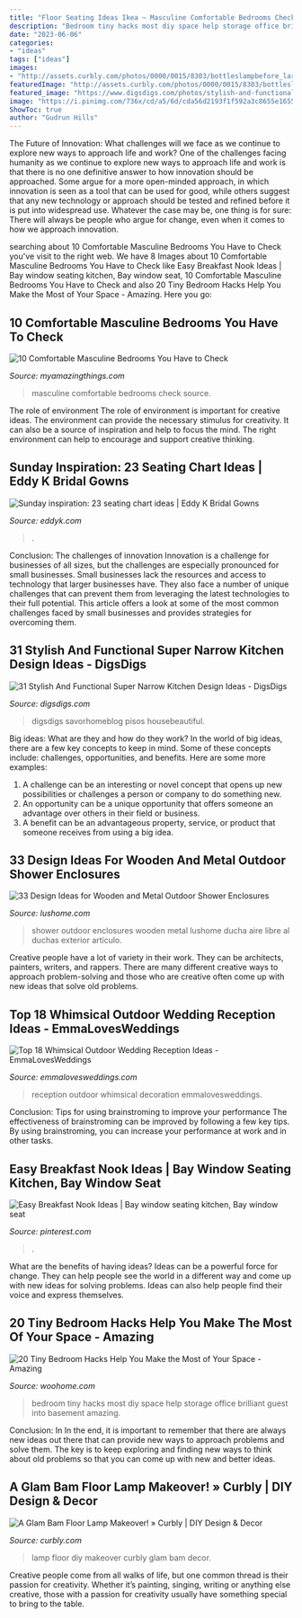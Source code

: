 ```yaml
---
title: "Floor Seating Ideas Ikea ~ Masculine Comfortable Bedrooms Check Source"
description: "Bedroom tiny hacks most diy space help storage office brilliant guest into basement amazing"
date: "2023-06-06"
categories:
- "ideas"
tags: ["ideas"]
images:
- "http://assets.curbly.com/photos/0000/0015/8303/bottleslampbefore_large.jpg?1329144477"
featuredImage: "http://assets.curbly.com/photos/0000/0015/8303/bottleslampbefore_large.jpg?1329144477"
featured_image: "https://www.digsdigs.com/photos/stylish-and-functional-narrow-kitchen-design-ideas-5-554x749.jpg"
image: "https://i.pinimg.com/736x/cd/a5/6d/cda56d2193f1f592a3c8655e1655ed19.jpg"
ShowToc: true
author: "Gudrun Hills"
---
```



The Future of Innovation: What challenges will we face as we continue to explore new ways to approach life and work?
One of the challenges facing humanity as we continue to explore new ways to approach life and work is that there is no one definitive answer to how innovation should be approached. Some argue for a more open-minded approach, in which innovation is seen as a tool that can be used for good, while others suggest that any new technology or approach should be tested and refined before it is put into widespread use. Whatever the case may be, one thing is for sure: There will always be people who argue for change, even when it comes to how we approach innovation.

	

		
searching about 10 Comfortable Masculine Bedrooms You Have to Check you've visit to the right web. We have 8 Images about 10 Comfortable Masculine Bedrooms You Have to Check like Easy Breakfast Nook Ideas | Bay window seating kitchen, Bay window seat, 10 Comfortable Masculine Bedrooms You Have to Check and also 20 Tiny Bedroom Hacks Help You Make the Most of Your Space - Amazing. Here you go:
		
    
## 10 Comfortable Masculine Bedrooms You Have To Check

<img loading=lazy src="http://myamazingthings.com/wp-content/uploads/2016/12/idea3-1024x653.jpg" onerror="this.onerror=null;this.src='https://tse1.mm.bing.net/th?id=OIP.aeoVc3b3_M0_JR4pkSRNrAHaEu&amp;pid=15.1';" alt="10 Comfortable Masculine Bedrooms You Have to Check">

_Source: myamazingthings.com_

>masculine comfortable bedrooms check source. 

	

The role of environment
The role of environment is important for creative ideas. The environment can provide the necessary stimulus for creativity. It can also be a source of inspiration and help to focus the mind. The right environment can help to encourage and support creative thinking.

    
## Sunday Inspiration: 23 Seating Chart Ideas | Eddy K Bridal Gowns

<img loading=lazy src="https://eddyk.com/wp-content/uploads/2016/10/sunday-inspiration-seating-chart-17.jpg" onerror="this.onerror=null;this.src='https://tse1.mm.bing.net/th?id=OIP.uN8kAu-N79g-POFhZP8FbQHaLH&amp;pid=15.1';" alt="Sunday inspiration: 23 seating chart ideas | Eddy K Bridal Gowns">

_Source: eddyk.com_

>. 

	

Conclusion: The challenges of innovation
Innovation is a challenge for businesses of all sizes, but the challenges are especially pronounced for small businesses. Small businesses lack the resources and access to technology that larger businesses have. They also face a number of unique challenges that can prevent them from leveraging the latest technologies to their full potential. This article offers a look at some of the most common challenges faced by small businesses and provides strategies for overcoming them.

    
## 31 Stylish And Functional Super Narrow Kitchen Design Ideas - DigsDigs

<img loading=lazy src="https://www.digsdigs.com/photos/stylish-and-functional-narrow-kitchen-design-ideas-5-554x749.jpg" onerror="this.onerror=null;this.src='https://tse4.mm.bing.net/th?id=OIP.efm0B4u1u1NOXIUQPnImbAHaKA&amp;pid=15.1';" alt="31 Stylish And Functional Super Narrow Kitchen Design Ideas - DigsDigs">

_Source: digsdigs.com_

>digsdigs savorhomeblog pisos housebeautiful. 

	

Big ideas: What are they and how do they work?
In the world of big ideas, there are a few key concepts to keep in mind. Some of these concepts include: challenges, opportunities, and benefits. Here are some more examples:
1. A challenge can be an interesting or novel concept that opens up new possibilities or challenges a person or company to do something new. 
2. An opportunity can be a unique opportunity that offers someone an advantage over others in their field or business. 
3. A benefit can be an advantageous property, service, or product that someone receives from using a big idea.

    
## 33 Design Ideas For Wooden And Metal Outdoor Shower Enclosures

<img loading=lazy src="http://www.lushome.com/wp-content/uploads/2015/04/outdoor-shower-enclosures-design-ideas-21.jpg" onerror="this.onerror=null;this.src='https://tse1.mm.bing.net/th?id=OIP.0_1GUXYLS-PeV88RUmUbTwAAAA&amp;pid=15.1';" alt="33 Design Ideas for Wooden and Metal Outdoor Shower Enclosures">

_Source: lushome.com_

>shower outdoor enclosures wooden metal lushome ducha aire libre al duchas exterior artículo. 

	

Creative people have a lot of variety in their work. They can be architects, painters, writers, and rappers. There are many different creative ways to approach problem-solving and those who are creative often come up with new ideas that solve old problems.

    
## Top 18 Whimsical Outdoor Wedding Reception Ideas - EmmaLovesWeddings

<img loading=lazy src="http://emmalovesweddings.com/wp-content/uploads/2017/09/white-tented-outdoor-wedding-reception-ideas.jpg" onerror="this.onerror=null;this.src='https://tse4.mm.bing.net/th?id=OIP.Wil6E91SXlKjizceEmKxYQHaKH&amp;pid=15.1';" alt="Top 18 Whimsical Outdoor Wedding Reception Ideas - EmmaLovesWeddings">

_Source: emmalovesweddings.com_

>reception outdoor whimsical decoration emmalovesweddings. 

	

Conclusion: Tips for using brainstroming to improve your performance
The effectiveness of brainstroming can be improved by following a few key tips. By using brainstroming, you can increase your performance at work and in other tasks.

    
## Easy Breakfast Nook Ideas | Bay Window Seating Kitchen, Bay Window Seat

<img loading=lazy src="https://i.pinimg.com/736x/cd/a5/6d/cda56d2193f1f592a3c8655e1655ed19.jpg" onerror="this.onerror=null;this.src='https://tse1.mm.bing.net/th?id=OIP.mnCyqJiNi4Psr5m7MW-crQHaLG&amp;pid=15.1';" alt="Easy Breakfast Nook Ideas | Bay window seating kitchen, Bay window seat">

_Source: pinterest.com_

>. 

	

What are the benefits of having ideas?
Ideas can be a powerful force for change. They can help people see the world in a different way and come up with new ideas for solving problems. Ideas can also help people find their voice and express themselves.

    
## 20 Tiny Bedroom Hacks Help You Make The Most Of Your Space - Amazing

<img loading=lazy src="http://www.woohome.com/wp-content/uploads/2014/07/brilliant-ideas-for-tiny-bedroom-7.jpg" onerror="this.onerror=null;this.src='https://tse2.mm.bing.net/th?id=OIP.AIzMKQJ2pqMDsWZgmhpaZgHaN0&amp;pid=15.1';" alt="20 Tiny Bedroom Hacks Help You Make the Most of Your Space - Amazing">

_Source: woohome.com_

>bedroom tiny hacks most diy space help storage office brilliant guest into basement amazing. 

	

Conclusion: In
In the end, it is important to remember that there are always new ideas out there that can provide new ways to approach problems and solve them. The key is to keep exploring and finding new ways to think about old problems so that you can come up with new and better ideas.

    
## A Glam Bam Floor Lamp Makeover! » Curbly | DIY Design &amp; Decor

<img loading=lazy src="http://assets.curbly.com/photos/0000/0015/8303/bottleslampbefore_large.jpg?1329144477" onerror="this.onerror=null;this.src='https://tse4.mm.bing.net/th?id=OIP.dX3H8jJDoA9mOv0-7gisqAAAAA&amp;pid=15.1';" alt="A Glam Bam Floor Lamp Makeover! » Curbly | DIY Design &amp; Decor">

_Source: curbly.com_

>lamp floor diy makeover curbly glam bam decor. 

	

Creative people come from all walks of life, but one common thread is their passion for creativity. Whether it’s painting, singing, writing or anything else creative, those with a passion for creativity usually have something special to bring to the table.


